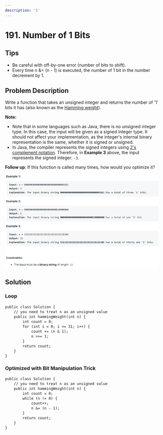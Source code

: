 ```yaml
---
description: '1'
---
```


# 191. Number of 1 Bits

## Tips

* Be careful with off-by-one error \(number of bits to shift\).
* Every time n &= \(n - 1\) is executed, the number of 1 bit in the number decrement by 1.

## Problem Description

Write a function that takes an unsigned integer and returns the number of '1' bits it has \(also known as the [Hamming weight](http://en.wikipedia.org/wiki/Hamming_weight)\).

**Note:**

* Note that in some languages such as Java, there is no unsigned integer type. In this case, the input will be given as a signed integer type. It should not affect your implementation, as the integer's internal binary representation is the same, whether it is signed or unsigned.
* In Java, the compiler represents the signed integers using [2's complement notation](https://en.wikipedia.org/wiki/Two%27s_complement). Therefore, in **Example 3** above, the input represents the signed integer. `-3`.

**Follow up**: If this function is called many times, how would you optimize it?

![](../.gitbook/assets/image%20%2826%29.png)

## Solution

### Loop

```text
public class Solution {
    // you need to treat n as an unsigned value
    public int hammingWeight(int n) {
        int count = 0;
        for (int i = 0; i <= 31; i++) {
            count += (n & 1);
            n >>= 1;
        }
        return count;
    }
}
```

### Optimized with Bit Manipulation Trick

```text
public class Solution {
    // you need to treat n as an unsigned value
    public int hammingWeight(int n) {
        int count = 0;
        while (n != 0) {
            count++;
            n &= (n - 1);
        }
        return count;
    }
}
```

